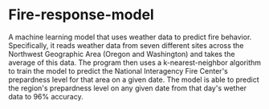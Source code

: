 # Fire-response-model
A machine learning model that uses weather data to predict fire behavior.
Specifically, it reads weather data from seven different sites across the Northwest Geographic Area (Oregon and Washington) and takes the average of this data. The program then uses a k-nearest-neighbor algorithm to train the model to predict the National Interagency Fire Center's prepardness level for that area on a given date. The model is able to predict the region's prepardness level on any given date from that day's wether data to 96% accuracy.

